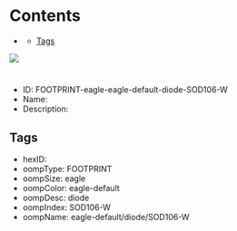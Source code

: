



Contents
========

* [](#)
	* [Tags](#tags)
  
![][im]
# 

- ID: FOOTPRINT-eagle-eagle-default-diode-SOD106-W
- Name: 
- Description: 

## Tags

- hexID: 
- oompType: FOOTPRINT
- oompSize: eagle
- oompColor: eagle-default
- oompDesc: diode
- oompIndex: SOD106-W
- oompName: eagle-default/diode/SOD106-W



[im]: image.png
